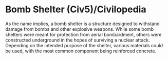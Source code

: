 # Bomb Shelter (Civ5)/Civilopedia

As the name implies, a bomb shelter is a structure designed to withstand damage from bombs and other explosive weapons. While some bomb shelters were meant for protection from aerial bombardment, others were constructed underground in the hopes of surviving a nuclear attack. Depending on the intended purpose of the shelter, various materials could be used, with the most common component being reinforced concrete.